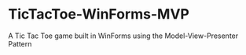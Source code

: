 # TicTacToe-WinForms-MVP
A Tic Tac Toe game built in WinForms using the Model-View-Presenter Pattern
